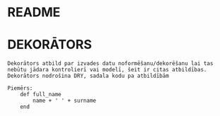 # README

# DEKORĀTORS
    Dekorātors atbild par izvades datu noformēšanu/dekorēšanu lai tas nebūtu jādara kontrolierī vai modelī, šeit ir citas atbildības.
    Dekorātors nodrošina DRY, sadala kodu pa atbildībām

    Piemērs:
        def full_name
            name + ' ' + surname
        end

